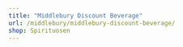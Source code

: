 ```yaml
---
title: "Middlebury Discount Beverage"
url: /middlebury/middlebury-discount-beverage/
shop: Spirituosen
---
```

